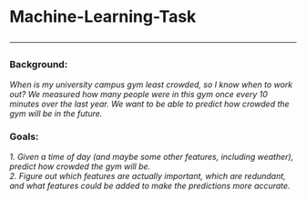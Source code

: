 # Machine-Learning-Task <hr>

<h3>Background:</h3>
<i>When is my university campus gym least crowded, so I know when to work out? We measured how many people were in this gym once every 10 minutes over the last year. We want to be able to predict how crowded the gym will be in the future.</i>

<h3>Goals:</h3>
<i>1. Given a time of day (and maybe some other features, including weather), predict how crowded the gym will be. <br>
2. Figure out which features are actually important, which are redundant, and what features could be added to make the predictions more accurate.</i>

